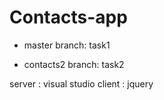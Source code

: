 # Contacts-app
 - master branch: 
   task1
   
  
   
 - contacts2 branch: 
    task2
    
server : visual studio
client : jquery
